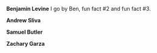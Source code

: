 **Benjamin Levine**
I go by Ben, fun fact #2 and fun fact #3. 


**Andrew Sliva**


**Samuel Butler**


**Zachary Garza**


